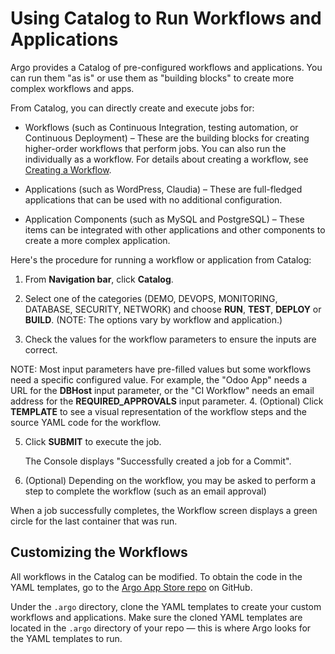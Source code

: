 # Using Catalog to Run Workflows and Applications

Argo provides a Catalog of pre-configured workflows and applications. You can run them "as is" or use them as "building blocks" to create more complex workflows and apps.

From Catalog, you can directly create and execute jobs for:

*   Workflows (such as Continuous Integration, testing automation, or Continuous Deployment) – These are the building blocks for creating higher-order workflows that perform jobs. You can also run the individually as a workflow. For details about creating a workflow, see [Creating a Workflow](../../yaml/workflow_templates.md).

*   Applications (such as WordPress, Claudia) – These are full-fledged applications that can be used with no additional configuration.
*   Application Components (such as MySQL and PostgreSQL) – These items can be integrated with other applications and other components to create a more complex application.

Here's the procedure for running a workflow or application from Catalog:

1. From **Navigation bar**, click **Catalog**.

2. Select one of the categories (DEMO, DEVOPS, MONITORING, DATABASE, SECURITY, NETWORK) and choose **RUN**, **TEST**, **DEPLOY** or **BUILD**. (NOTE: The options vary by workflow and application.)

3.  Check the values for the workflow parameters to ensure the inputs are correct.

 NOTE: Most input parameters have pre-filled values but some workflows need a specific configured value. For example, the "Odoo App" needs a URL for the **DBHost** input parameter, or the "CI Workflow" needs an email address for the **REQUIRED_APPROVALS** input parameter.
4.  (Optional) Click **TEMPLATE** to see a visual representation of the workflow steps and the source YAML code for the workflow.

5.  Click **SUBMIT** to execute the job.

    The Console displays "Successfully created a job for a Commit".

6.  (Optional) Depending on the workflow, you may be asked to perform a step to complete the workflow (such as an email approval)

When a job successfully completes, the Workflow screen displays a green circle for the last container that was run.

## Customizing the Workflows

All workflows in the Catalog can be modified. To obtain the code in the YAML templates, go to the [Argo App Store repo](https://github.com/argoproj/appstore) on GitHub.

Under the `.argo` directory, clone the YAML templates to create your custom workflows and applications. Make sure the cloned YAML templates are located in the `.argo` directory of your repo — this is where Argo looks for the YAML templates to run.
